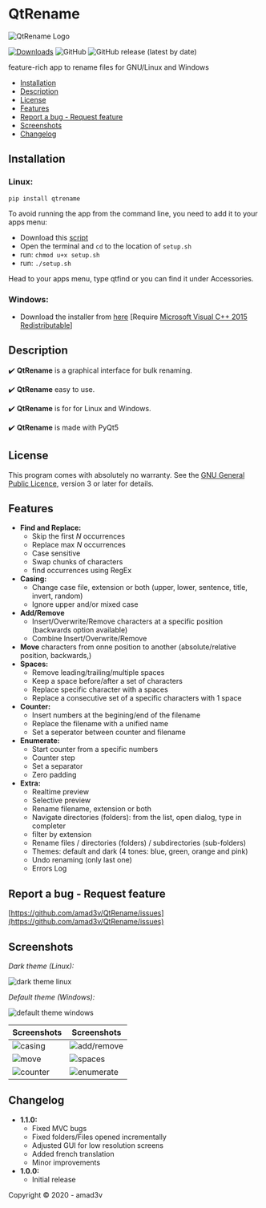 


# QtRename
![QtRename Logo](https://github.com/amad3v/QtRename/raw/master/qtrename/app.png)

[![Downloads](https://pepy.tech/badge/qtrename)](https://pepy.tech/project/qtrename) ![GitHub](https://img.shields.io/github/license/amad3v/QtRename) ![GitHub release (latest by date)](https://img.shields.io/github/v/release/amad3v/Qtrename?color=%23228B22)

feature-rich app to rename files for GNU/Linux and Windows

- [Installation](#installation)
- [Description](#description)
- [License](#license)
- [Features](#features)
- [Report a bug - Request feature](#report-a-bug---request-feature)
- [Screenshots](#screenshots)
- [Changelog](#changelog)

## **Installation**
### Linux:
    pip install qtrename

To avoid running the app from the command line, you need to add it to your apps menu:
- Download this [script](https://github.com/amad3v/QtRename/raw/master/setup.sh)
- Open the terminal and `cd` to the location of `setup.sh`
- run: `chmod u+x setup.sh`
- run: `./setup.sh`

Head to your apps menu, type qtfind or you can find it under Accessories.

### Windows:
- Download the installer from [here](https://github.com/amad3v/QtRename/releases/download/v1.1.0/QtRename.1.1.0.exe) [Require [Microsoft Visual C++ 2015 Redistributable](https://www.microsoft.com/en-gb/download/details.aspx?id=48145)]

## **Description**

:heavy_check_mark: **QtRename** is a graphical interface for bulk renaming.

:heavy_check_mark: **QtRename** easy to use.

:heavy_check_mark: **QtRename** is for for Linux and Windows.

:heavy_check_mark: **QtRename** is made with PyQt5


## **License**
This program comes with absolutely no warranty.
See the [GNU General Public Licence](https://www.gnu.org/licenses/gpl-3.0.html), version 3 or later for details.

## **Features**
 - **Find and Replace:**
   * Skip the first *N* occurrences
   * Replace max *N* occurrences
   * Case sensitive
   * Swap chunks of characters
   * find occurrences using RegEx
 - **Casing:**
   * Change case file, extension or both (upper, lower, sentence, title, invert, random)
   * Ignore upper and/or mixed case
 - **Add/Remove**
   * Insert/Overwrite/Remove characters at a specific position (backwards option available)
   * Combine Insert/Overwrite/Remove
 - **Move** characters from onne position to another (absolute/relative position, backwards,)
 - **Spaces:**
   * Remove leading/trailing/multiple spaces
   * Keep a space before/after a set of characters
   * Replace specific character with a spaces
   * Replace a consecutive set of a specific characters with 1 space
 - **Counter:**
   * Insert numbers at the begining/end of the filename
   * Replace the filename with a unified name
   * Set a seperator between counter and filename
 - **Enumerate:**
   * Start counter from a specific numbers
   * Counter step
   * Set a separator
   * Zero padding
 - **Extra:**
   * Realtime preview
   * Selective preview
   * Rename filename, extension or both
   * Navigate directories (folders): from the list, open dialog, type in completer
   * filter by extension
   * Rename files / directories (folders) / subdirectories (sub-folders)
   * Themes: default and dark (4 tones: blue, green, orange and pink)
   * Undo renaming (only last one)
   * Errors Log
   
## **Report a bug - Request feature**
[https://github.com/amad3v/QtRename/issues](https://github.com/amad3v/QtRename/issues)

## **Screenshots**

*Dark theme (Linux):*

![dark theme linux](https://github.com/amad3v/QtRename/raw/master/docs/linux.png)

*Default theme (Windows):*

![default theme windows](https://github.com/amad3v/QtRename/raw/master/docs/win.png)

|Screenshots|Screenshots|
|---|---|
|![casing](https://github.com/amad3v/QtRename/raw/master/docs/casing.png)|![add/remove](https://github.com/amad3v/QtRename/raw/master/docs/addrem.png)|
|![move](https://github.com/amad3v/QtRename/raw/master/docs/move.png)|![spaces](https://github.com/amad3v/QtRename/raw/master/docs/spaces.png)|
|![counter](https://github.com/amad3v/QtRename/raw/master/docs/counter.png)|![enumerate](https://github.com/amad3v/QtRename/raw/master/docs/enum.png)|
## **Changelog**
- **1.1.0:**
	- Fixed MVC bugs
	- Fixed folders/Files opened incrementally
	- Adjusted GUI for low resolution screens
	- Added french translation
	- Minor improvements
- **1.0.0:**
	- Initial release


Copyright :copyright: 2020 - amad3v
